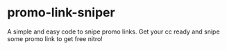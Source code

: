 # promo-link-sniper
A simple and easy code to snipe promo links. Get your cc ready and snipe some promo link to get free nitro!
